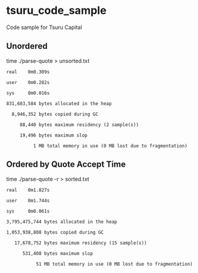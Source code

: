 # tsuru_code_sample
Code sample for Tsuru Capital

## Unordered

time ./parse-quote > unsorted.txt

```
real    0m0.309s

user    0m0.282s

sys     0m0.016s
```

```
831,683,584 bytes allocated in the heap

  8,946,352 bytes copied during GC

     88,440 bytes maximum residency (2 sample(s))

     19,496 bytes maximum slop

          1 MB total memory in use (0 MB lost due to fragmentation)
```

## Ordered by Quote Accept Time

time ./parse-quote -r > sorted.txt

```
real    0m1.827s

user    0m1.744s

sys     0m0.061s
```

```
3,795,475,744 bytes allocated in the heap

1,053,938,808 bytes copied during GC

   17,678,752 bytes maximum residency (15 sample(s))

      531,408 bytes maximum slop

           51 MB total memory in use (0 MB lost due to fragmentation)
```
